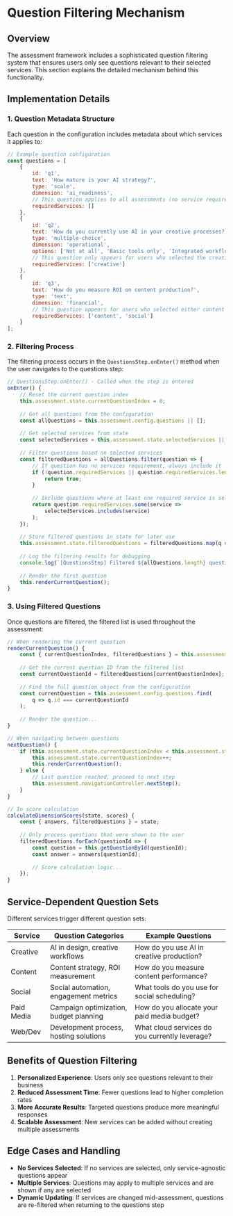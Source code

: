 # Question Filtering Mechanism

## Overview

The assessment framework includes a sophisticated question filtering system that ensures users only see questions relevant to their selected services. This section explains the detailed mechanism behind this functionality.

## Implementation Details

### 1. Question Metadata Structure

Each question in the configuration includes metadata about which services it applies to:

```javascript
// Example question configuration
const questions = [
    {
        id: 'q1',
        text: 'How mature is your AI strategy?',
        type: 'scale',
        dimension: 'ai_readiness',
        // This question applies to all assessments (no service requirement)
        requiredServices: []
    },
    {
        id: 'q2',
        text: 'How do you currently use AI in your creative processes?',
        type: 'multiple-choice',
        dimension: 'operational',
        options: ['Not at all', 'Basic tools only', 'Integrated workflow', 'Advanced implementation'],
        // This question only appears for users who selected the creative service
        requiredServices: ['creative']
    },
    {
        id: 'q3',
        text: 'How do you measure ROI on content production?',
        type: 'text',
        dimension: 'financial',
        // This question appears for users who selected either content or social services
        requiredServices: ['content', 'social']
    }
];
```

### 2. Filtering Process

The filtering process occurs in the `QuestionsStep.onEnter()` method when the user navigates to the questions step:

```javascript
// QuestionsStep.onEnter() - Called when the step is entered
onEnter() {
    // Reset the current question index
    this.assessment.state.currentQuestionIndex = 0;
    
    // Get all questions from the configuration
    const allQuestions = this.assessment.config.questions || [];
    
    // Get selected services from state
    const selectedServices = this.assessment.state.selectedServices || [];
    
    // Filter questions based on selected services
    const filteredQuestions = allQuestions.filter(question => {
        // If question has no services requirement, always include it
        if (!question.requiredServices || question.requiredServices.length === 0) {
            return true;
        }
        
        // Include questions where at least one required service is selected
        return question.requiredServices.some(service => 
            selectedServices.includes(service)
        );
    });
    
    // Store filtered questions in state for later use
    this.assessment.state.filteredQuestions = filteredQuestions.map(q => q.id);
    
    // Log the filtering results for debugging
    console.log(`[QuestionsStep] Filtered ${allQuestions.length} questions to ${filteredQuestions.length} based on selected services:`, selectedServices);
    
    // Render the first question
    this.renderCurrentQuestion();
}
```

### 3. Using Filtered Questions

Once questions are filtered, the filtered list is used throughout the assessment:

```javascript
// When rendering the current question
renderCurrentQuestion() {
    const { currentQuestionIndex, filteredQuestions } = this.assessment.state;
    
    // Get the current question ID from the filtered list
    const currentQuestionId = filteredQuestions[currentQuestionIndex];
    
    // Find the full question object from the configuration
    const currentQuestion = this.assessment.config.questions.find(
        q => q.id === currentQuestionId
    );
    
    // Render the question...
}

// When navigating between questions
nextQuestion() {
    if (this.assessment.state.currentQuestionIndex < this.assessment.state.filteredQuestions.length - 1) {
        this.assessment.state.currentQuestionIndex++;
        this.renderCurrentQuestion();
    } else {
        // Last question reached, proceed to next step
        this.assessment.navigationController.nextStep();
    }
}

// In score calculation
calculateDimensionScores(state, scores) {
    const { answers, filteredQuestions } = state;
    
    // Only process questions that were shown to the user
    filteredQuestions.forEach(questionId => {
        const question = this.getQuestionById(questionId);
        const answer = answers[questionId];
        
        // Score calculation logic...
    });
}
```

## Service-Dependent Question Sets

Different services trigger different question sets:

| Service     | Question Categories                     | Example Questions                                |
|-------------|----------------------------------------|--------------------------------------------------|
| Creative    | AI in design, creative workflows       | How do you use AI in creative production?        |
| Content     | Content strategy, ROI measurement      | How do you measure content performance?          |
| Social      | Social automation, engagement metrics  | What tools do you use for social scheduling?     |
| Paid Media  | Campaign optimization, budget planning | How do you allocate your paid media budget?      |
| Web/Dev     | Development process, hosting solutions | What cloud services do you currently leverage?   |

## Benefits of Question Filtering

1. **Personalized Experience**: Users only see questions relevant to their business
2. **Reduced Assessment Time**: Fewer questions lead to higher completion rates
3. **More Accurate Results**: Targeted questions produce more meaningful responses
4. **Scalable Assessment**: New services can be added without creating multiple assessments

## Edge Cases and Handling

- **No Services Selected**: If no services are selected, only service-agnostic questions appear
- **Multiple Services**: Questions may apply to multiple services and are shown if any are selected
- **Dynamic Updating**: If services are changed mid-assessment, questions are re-filtered when returning to the questions step
